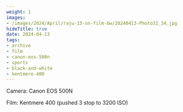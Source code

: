 ```yaml
---
weight: 1
images:
- /images/2024/April/raju-15-on-film-bw/20240413-Photo31_34.jpg
hideTitle: true
date: 2024-04-13
tags:
- archive
- film
- canon-eos-500n
- sports
- black-and-white
- kentmere-400
---
```


Camera: Canon EOS 500N

Film: Kentmere 400 (pushed 3 stop to 3200 ISO)